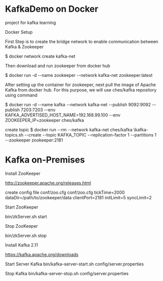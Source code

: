 # KafkaDemo on Docker

project for kafka learning

Docker Setup

First Step is to create the bridge network to enable communication between Kafka & Zookeeper

$ docker network create kafka-net

Then download and run zookeeper from docker hub

$ docker run -d --name zookeeper --network kafka-net zookeeper:latest

After setting up the container for zookeeper, next pull the image of Apache Kafka from docker hub.
For this purpose, we will use ches/kafka repository using command

$ docker run -d --name kafka --network kafka-net --publish 9092:9092 --publish 7203:7203 --env KAFKA_ADVERTISED_HOST_NAME=192.168.99.100 --env ZOOKEEPER_IP=zookeeper ches/kafka

create topic
$ docker run --rm --network kafka-net ches/kafka \kafka-topics.sh --create --topic KAFKA_TOPIC --replication-factor 1 --partitions 1 --zookeeper zookeeper:2181




# Kafka on-Premises



Install ZooKeeper

http://zookeeper.apache.org/releases.html

create config file conf/zoo.cfg
conf/zoo.cfg
tickTime=2000
dataDir=/path/to/zookeeper/data
clientPort=2181
initLimit=5
syncLimit=2

Start ZooKeeper

bin/zkServer.sh start

Stop ZooKeeper

bin/zkServer.sh stop


Install Kafka 2.11

https://kafka.apache.org/downloads


Start Server Kafka
bin/kafka-server-start.sh config/server.properties

Stop Kafka
bin/kafka-server-stop.sh config/server.properties
